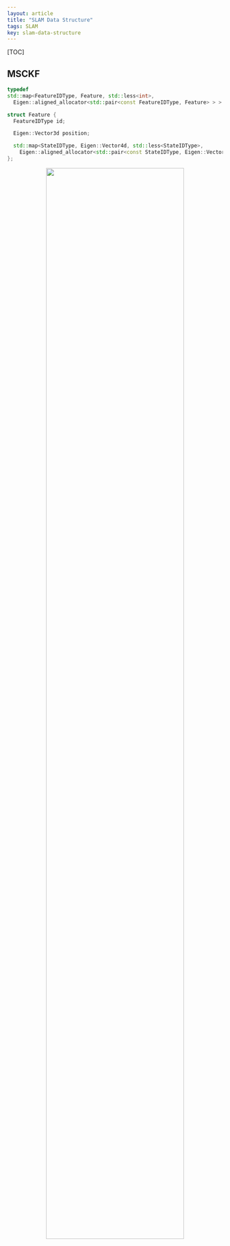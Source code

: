 ```yaml
---
layout: article
title: "SLAM Data Structure"
tags: SLAM
key: slam-data-structure
---
```


[TOC]

## MSCKF

```cpp
typedef
std::map<FeatureIDType, Feature, std::less<int>,
  Eigen::aligned_allocator<std::pair<const FeatureIDType, Feature> > > MapServer;

struct Feature {
  FeatureIDType id;

  Eigen::Vector3d position;

  std::map<StateIDType, Eigen::Vector4d, std::less<StateIDType>,
    Eigen::aligned_allocator<std::pair<const StateIDType, Eigen::Vector4d> > > observations;
};                
```

<p align="center">
  <img src="../images/msckf/post_ekf_update.png" style="width:80%;"/>
</p>
